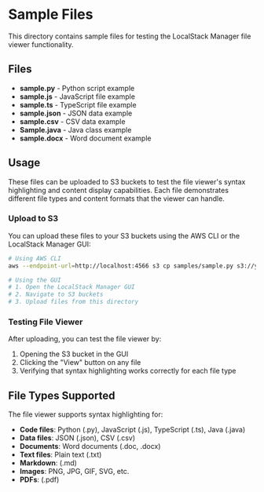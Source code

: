 # Sample Files

This directory contains sample files for testing the LocalStack Manager file viewer functionality.

## Files

- **sample.py** - Python script example
- **sample.js** - JavaScript file example
- **sample.ts** - TypeScript file example
- **sample.json** - JSON data example
- **sample.csv** - CSV data example
- **Sample.java** - Java class example
- **sample.docx** - Word document example

## Usage

These files can be uploaded to S3 buckets to test the file viewer's syntax highlighting and content display capabilities. Each file demonstrates different file types and content formats that the viewer can handle.

### Upload to S3

You can upload these files to your S3 buckets using the AWS CLI or the LocalStack Manager GUI:

```bash
# Using AWS CLI
aws --endpoint-url=http://localhost:4566 s3 cp samples/sample.py s3://your-bucket-name/

# Using the GUI
# 1. Open the LocalStack Manager GUI
# 2. Navigate to S3 buckets
# 3. Upload files from this directory
```

### Testing File Viewer

After uploading, you can test the file viewer by:

1. Opening the S3 bucket in the GUI
2. Clicking the "View" button on any file
3. Verifying that syntax highlighting works correctly for each file type

## File Types Supported

The file viewer supports syntax highlighting for:

- **Code files**: Python (.py), JavaScript (.js), TypeScript (.ts), Java (.java)
- **Data files**: JSON (.json), CSV (.csv)
- **Documents**: Word documents (.doc, .docx)
- **Text files**: Plain text (.txt)
- **Markdown**: (.md)
- **Images**: PNG, JPG, GIF, SVG, etc.
- **PDFs**: (.pdf)
